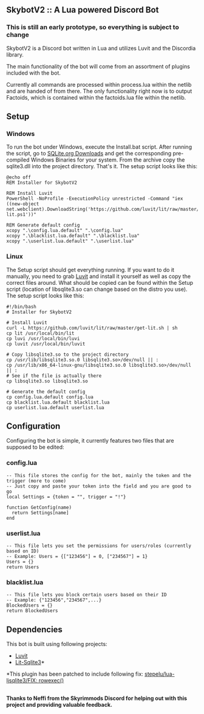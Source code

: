 ## SkybotV2 :: A Lua powered Discord Bot

### This is still an early prototype, so everything is subject to change

SkybotV2 is a Discord bot written in Lua and utilizes Luvit and the Discordia library.

The main functionality of the bot will come from an assortment of plugins included with the bot.

Currently all commands are processed within process.lua within the netlib and are handed of from there. The only functionality right now is to output Factoids, which is contained within the factoids.lua file within the netlib.

## Setup

### Windows

To run the bot under Windows, execute the Install.bat script. After running the script, go to [SQLite.org Downloads](https://sqlite.org/download.html) and get the corresponding pre-compiled Windows Binaries for your system. From the archive copy the sqlite3.dll into the project directory. That's it. The setup script looks like this:
```
@echo off
REM Installer for SkybotV2

REM Install Luvit
PowerShell -NoProfile -ExecutionPolicy unrestricted -Command "iex ((new-object net.webclient).DownloadString('https://github.com/luvit/lit/raw/master/get-lit.ps1'))"

REM Generate default config
xcopy ".\config.lua.default" ".\config.lua"
xcopy ".\blacklist.lua.default" ".\blacklist.lua"
xcopy ".\userlist.lua.default" ".\userlist.lua"
```

### Linux

The Setup script should get everything running. If you want to do it manually, you need to grab [Luvit](https://luvit.io/) and install it yourself as well as copy the correct files around. What should be copied can be found within the Setup script (location of libsqlite3.so can change based on the distro you use). The setup script looks like this:

```
#!/bin/bash
# Installer for SkybotV2

# Install Luvit
curl -L https://github.com/luvit/lit/raw/master/get-lit.sh | sh
cp lit /usr/local/bin/lit
cp luvi /usr/local/bin/luvi
cp luvit /usr/local/bin/luvit

# Copy libsqlite3.so to the project directory
cp /usr/lib/libsqlite3.so.0 libsqlite3.so>/dev/null || :
cp /usr/lib/x86_64-linux-gnu/libsqlite3.so.0 libsqlite3.so>/dev/null || :
# See if the file is actually there 
cp libsqlite3.so libsqlite3.so

# Generate the default config
cp config.lua.default config.lua
cp blacklist.lua.default blacklist.lua
cp userlist.lua.default userlist.lua
```

## Configuration

Configuring the bot is simple, it currently features two files that are supposed to be edited:

### config.lua
```
-- This file stores the config for the bot, mainly the token and the trigger (more to come)
-- Just copy and paste your token into the field and you are good to go
local Settings = {token = "", trigger = "!"}

function GetConfig(name)
  return Settings[name]
end
```

### userlist.lua
```
-- This file lets you set the permissions for users/roles (currently based on ID)
-- Example: Users = {["123456"] = 0, ["234567"] = 1}
Users = {}
return Users
```

### blacklist.lua
```
-- This file lets you block certain users based on their ID
-- Example: {"123456","234567",...}
BlockedUsers = {}
return BlockedUsers
```

## Dependencies

This bot is built using following projects:
* [Luvit](https://github.com/luvit/luvit)
* [Lit-Sqlite3](https://github.com/SinisterRectus/lit-sqlite3)*

\*This plugin has been patched to include following fix: [stepelu/lua-ljsqlite3/FIX: rowexec()](https://github.com/stepelu/lua-ljsqlite3/commit/b954905003880105926ed51a01df2b5ac32701f1)

##

**Thanks to Neffi from the Skyrimmods Discord for helping out with this project and providing valuable feedback.**
